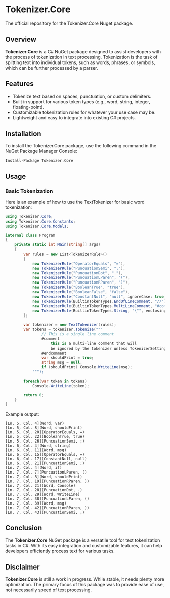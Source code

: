 # Tokenizer.Core
The official repository for the Tokenizer.Core Nuget package.

## Overview

**Tokenizer.Core** is a C# NuGet package designed to assist developers with the process of tokenization in text processing. Tokenization is the task of splitting text into individual tokens, such as words, phrases, or symbols, which can be further processed by a parser.

## Features

- Tokenize text based on spaces, punctuation, or custom delimiters.
- Built in support for various token types (e.g., word, string, integer, floating-point).
- Customizable tokenization rules for whatever your use case may be.
- Lightweight and easy to integrate into existing C# projects.

## Installation

To install the Tokenizer.Core package, use the following command in the NuGet Package Manager Console:

```bash
Install-Package Tokenizer.Core
```

## Usage

### Basic Tokenization

Here is an example of how to use the TextTokenizer for basic word tokenization:

```csharp
using Tokenizer.Core;
using Tokenizer.Core.Constants;
using Tokenizer.Core.Models;

internal class Program
{
    private static int Main(string[] args)
    {
        var rules = new List<TokenizerRule>()
        {
            new TokenizerRule("OperatorEquals", "="),
            new TokenizerRule("PuncuationSemi", ";"),
            new TokenizerRule("PuncuationDot", "."),
            new TokenizerRule("PuncuationLParen", "("),
            new TokenizerRule("PuncuationRParen", ")"),
            new TokenizerRule("BooleanTrue", "true"),
            new TokenizerRule("BooleanFalse", "false"),
            new TokenizerRule("ConstantNull", "null", ignoreCase: true),
            new TokenizerRule(BuiltinTokenTypes.EndOfLineComment, "//"),
            new TokenizerRule(BuiltinTokenTypes.MultiLineComment, "#comment", enclosingLeft: "#comment", enclosingRight: "#endcomment"),
            new TokenizerRule(BuiltinTokenTypes.String, "\"", enclosingLeft: "\"", enclosingRight: "\""),
        };

        var tokenizer = new TextTokenizer(rules);
        var tokens = tokenizer.Tokenize("""
                // This is a single line comment
                #comment
                    this is a multi-line comment that will
                    be ignored by the tokenizer unless TokenizerSettings.CommentsAsTokens = true
                #endcomment
                var shouldPrint = true;
                string msg = null;
                if (shouldPrint) Console.WriteLine(msg);
            """);

        foreach(var token in tokens)
            Console.WriteLine(token);

        return 0;
    }
}
```

Example output:

```plaintext
[Ln. 5, Col. 4](Word, var)
[Ln. 5, Col. 8](Word, shouldPrint)
[Ln. 5, Col. 20](OperatorEquals, =)
[Ln. 5, Col. 22](BooleanTrue, true)
[Ln. 5, Col. 26](PuncuationSemi, ;)
[Ln. 6, Col. 4](Word, string)
[Ln. 6, Col. 11](Word, msg)
[Ln. 6, Col. 15](OperatorEquals, =)
[Ln. 6, Col. 17](ConstantNull, null)
[Ln. 6, Col. 21](PuncuationSemi, ;)
[Ln. 7, Col. 4](Word, if)
[Ln. 7, Col. 7](PuncuationLParen, ()
[Ln. 7, Col. 8](Word, shouldPrint)
[Ln. 7, Col. 19](PuncuationRParen, ))
[Ln. 7, Col. 21](Word, Console)
[Ln. 7, Col. 28](PuncuationDot, .)
[Ln. 7, Col. 29](Word, WriteLine)
[Ln. 7, Col. 38](PuncuationLParen, ()
[Ln. 7, Col. 39](Word, msg)
[Ln. 7, Col. 42](PuncuationRParen, ))
[Ln. 7, Col. 43](PuncuationSemi, ;)
```

## Conclusion

The **Tokenizer.Core** NuGet package is a versatile tool for text tokenization tasks in C#. With its easy integration and customizable features, it can help developers efficiently process text for various tasks.

## Disclaimer

**Tokenizer.Core** is still a work in progress. While stable, it needs plenty more optimization. The primary focus of this package was to provide ease of use, not necessarily speed of text processing. 
